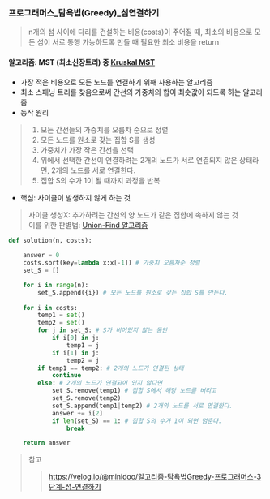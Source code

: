 ### 프로그래머스_탐욕법(Greedy)_섬연결하기
> n개의 섬 사이에 다리를 건설하는 비용(costs)이 주어질 때, 최소의 비용으로 모든 섬이 서로 통행 가능하도록 만들 때 필요한 최소 비용을 return 
#### 알고리즘: MST (최소신장트리) 중 [Kruskal MST](https://ko.wikipedia.org/wiki/크러스컬_알고리즘)
- 가장 적은 비용으로 모든 노드를 연결하기 위해 사용하는 알고리즘
- 최소 스패닝 트리를 찾음으로써 간선의 가중치의 합이 최솟값이 되도록 하는 알고리즘
- 동작 원리

> 1. 모든 간선들의 가중치를 오름차 순으로 정렬
> 2. 모든 노드를 원소로 갖는 집합 S를 생성
> 3. 가중치가 가장 작은 간선을 선택
> 4. 위에서 선택한 간선이 연결하려는 2개의 노드가 서로 연결되지 않은 상태라면, 2개의 노드를 서로 연결한다.
> 5. 집합 S의 수가 1이 될 때까지 과정을 반복

- 핵심:  사이클이 발생하지 않게 하는 것
> 사이클 생성X: 추가하려는 간선의 양 노드가 같은 집합에 속하지 않는 것<br>
> 이를 위한 판별법: [Union-Find 알고리즘](https://www.geeksforgeeks.org/union-find-algorithm-set-2-union-by-rank/)

  
```python
def solution(n, costs):
    
    answer = 0
    costs.sort(key=lambda x:x[-1]) # 가중치 오름차순 정렬
    set_S = []

    for i in range(n):
        set_S.append({i}) # 모든 노드를 원소로 갖는 집합 S를 만든다.
    
    for i in costs:  
        temp1 = set()
        temp2 = set()
        for j in set_S: # S가 비어있지 않는 동안
            if i[0] in j:
                temp1 = j
            if i[1] in j:
                temp2 = j
        if temp1 == temp2: # 2개의 노드가 연결된 상태
            continue
        else: # 2개의 노드가 연결되어 있지 않다면
            set_S.remove(temp1) # 집합 S에서 해당 노드를 버리고
            set_S.remove(temp2)
            set_S.append(temp1|temp2) # 2개의 노드를 서로 연결한다.
            answer += i[2]
            if len(set_S) == 1: # 집합 S의 수가 1이 되면 멈춘다.
                break

    return answer
```

>참고
>> https://velog.io/@minidoo/알고리즘-탐욕법Greedy-프로그래머스-3단계-섬-연결하기
